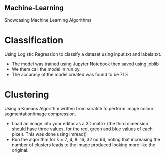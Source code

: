 ## Machine-Learning
Showcasing Machine Learning Algorithms

# Classification
Using Logistic Regression to classify a dataset using input.txt and labels.txt.
- The model was trained using Jupyter Notebook then saved using joblib
- We them call the model in run.py.
- The accuracy of the model created was found to be 71%

# Clustering
Using a Kmeans Algorithm written from scratch to perform image colour segmentation/image compression.
-  Load an image into your editor as a 3D matrix (the third dimension should have three values, for the red, green and blue values of each pixel). This was done using imread()
- Run the algorithm for k = 2, 4, 8. 16, 32 nd 64, noting that increasing the number of clusters leads to the image produced looking more like the original.